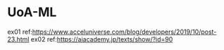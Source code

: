 # UoA-ML
ex01
  ref:https://www.acceluniverse.com/blog/developers/2019/10/post-23.html
ex02
  ref:https://aiacademy.jp/texts/show/?id=90
  
